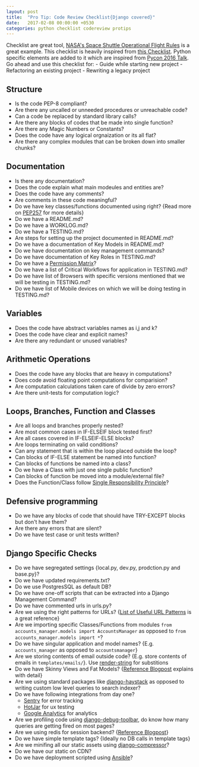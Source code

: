 ```yaml
---
layout: post
title:  "Pro Tip: Code Review Checklist{Django covered}"
date:   2017-02-08 00:00:00 +0530
categories: python checklist codereview protips
---
```



Checklist are great tool, [NASA's Space Shuttle Operational
Flight Rules](https://www.jsc.nasa.gov/news/columbia/fr_generic.pdf) is a great example. This checklist is heavily inspired from [this Checklist](https://www.liberty.edu/media/1414/%5B6401%5Dcode_review_checklist.pdf). Python specific elements are added to it which are inspired from [Pycon 2016 Talk](https://www.youtube.com/watch?v=D_6ybDcU5gc). Go ahead and use this checklist for:
    - Guide while starting new project
    - Refactoring an existing project
    - Rewriting a legacy project

## Structure

* Is the code PEP-8 compliant?
* Are there any uncalled or unneeded procedures or unreachable code?
* Can a code be replaced by standard library calls? 
* Are there any blocks of codes that be made into single function?
* Are there any Magic Numbers or Constants? 
* Does the code have any logical orgnaization or its all flat? 
* Are there any complex modules that can be broken down into smaller chunks?

## Documentation

* Is there any documentation?
* Does the code explain what main modeules and entities are? 
* Does the code have any comments? 
* Are comments in these code meaningful?
* Do we have key classes/functions documented using right? {Read more on [PEP257](https://www.python.org/dev/peps/pep-0257/) for more details}
* Do we have a README.md?
* Do we have a WORKLOG.md?
* Do we have a TESTING.md?
* Are steps for setting up the project documented in README.md?
* Do we have a documentation of Key Models in README.md?
* Do we have documentation on key management commands?
* Do we have documentation of Key Roles in TESTING.md?
* Do we have a [Permission Matrix](https://support.procore.com/references/user-permissions-matrix-web)?
* Do we have a list of Critical Workflows for application in TESTING.md?
* Do we have list of Browsers with specific versions mentioned that we will be testing in TESTING.md?
* Do we have list of Mobile devices on which we will be doing testing in TESTING.md?

## Variables

* Does the code have abstract variables names as i,j and k? 
* Does the code have clear and explicit names? 
* Are there any redundant or unused variables?

## Arithmetic Operations

* Does the code have any blocks that are heavy in computations?
* Does code avoid floating point computations for comparision? 
* Are computation calculations taken care of divide by zero errors?
* Are there unit-tests for computation logic? 

## Loops, Branches, Function and Classes

* Are all loops and branches properly nested? 
* Are most common cases in IF-ELSEIF block tested first? 
* Are all cases covered in IF-ELSEIF-ELSE blocks?
* Are loops terminating on valid conditions?
* Can any statement that is within the loop placed outside the loop?
* Can blocks of IF-ELSE statement be named into function?
* Can blocks of functions be named into a class?
* Do we have a Class with just one single public function?
* Can blocks of function be moved into a module/external file?
* Does the Function/Class follow [Single Responsibility Principle](https://en.wikipedia.org/wiki/Single_responsibility_principle)?


## Defensive programming

* Do we have any blocks of code that should have TRY-EXCEPT blocks but don't have them? 
* Are there any errors that are silent?
* Do we have test case or unit tests written?

## Django Specific Checks

* Do we have segregated settings {local.py, dev.py, prodction.py and base.py}?
* Do we have updated requirements.txt?
* Do we use PostgresSQL as default DB?
* Do we have one-off scripts that can be extracted into a Django Management Command?
* Do we have commented urls in urls.py? 
* Are we using the right patterns for URLs? {[List of Useful URL Patterns](https://simpleisbetterthancomplex.com/references/2016/10/10/url-patterns.html) is a great reference}
* Are we importing specific Classes/Functions from modules `from accounts_manager.models import AccountsManager` as opposed to `from accounts_manager.models import *`?
* Do we have singular application and model names? {E.g. `accounts_manager` as opposed to `accountsmanager`}
* Are we storing contents of email outside code? {E.g. store contents of emails in `templates/emails/`}. Use [render-string](https://docs.djangoproject.com/en/1.10/topics/templates/#django.template.loader.render_to_string) for substitions
* Do we have Skinny Views and Fat Models? {[Reference Blogpost](https://hackerfall.com/story/fat-models--a-django-code-organization-strategy) explains with detail}
* Are we using standard packages like [django-haystack](http://haystacksearch.org/) as opposed to writing custom low level queries to search indexer?
* Do we have following integrations from day one?
    - [Sentry](https://sentry.io/welcome/) for error tracking
    - [HotJar](https://www.hotjar.com/) for ux testing
    - [Google Analytics](https://analytics.google.com/) for analytics
* Are we profiling code using [django-debug-toolbar](http://django-debug-toolbar.readthedocs.io/en/stable/), do know how many queries are getting fired on most pages?
* Are we using redis for session backend? {[Reference Blogpost](http://michal.karzynski.pl/blog/2013/07/14/using-redis-as-django-session-store-and-cache-backend/)}
* Do we have simple template tags? {Ideally no DB calls in template tags}
* Are we minifing all our static assets using [django-compressor](https://django-compressor.readthedocs.io/en/latest/)?
* Do we have our static on CDN?
* Do we have deployment scripted using [Ansible](https://www.ansible.com/)?